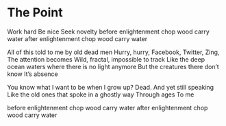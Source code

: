 # The Point
Work hard
Be nice
Seek novelty
before enlightenment
chop wood
carry water
after enlightenment
chop wood
carry water

All of this told to me by
old dead men
Hurry, hurry,
Facebook, Twitter, Zing,
The attention becomes
Wild, fractal, impossible to track
Like the deep ocean waters
where there is no light anymore
But the creatures there don’t know
It’s absence

You know what I want to be when I grow up?
Dead.
And yet still speaking
Like the old ones that spoke
in a ghostly way
Through ages
To me

before enlightenment
chop wood
carry water
after enlightenment
chop wood
carry water
